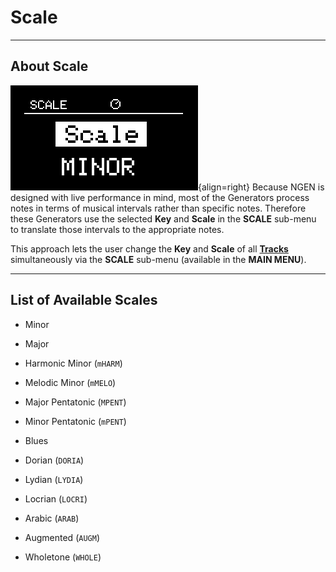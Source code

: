# Scale

---

## About Scale

![](images/NGEN_Scale.png){align=right}
Because NGEN is designed with live performance in mind, most of the Generators process notes in terms of musical intervals rather than specific notes. Therefore these Generators use the selected **Key** and **Scale** in the **SCALE** sub-menu to translate those intervals to the appropriate notes.

This approach lets the user change the **Key** and **Scale** of all **[Tracks](track.md)** simultaneously via the **SCALE** sub-menu (available in the **MAIN MENU**).

---

## List of Available Scales

- Minor

- Major

- Harmonic Minor (```mHARM```)

- Melodic Minor (```mMELO```)

- Major Pentatonic (```MPENT```)

- Minor Pentatonic (```mPENT```)

- Blues

- Dorian (```DORIA```)

- Lydian (```LYDIA```)

- Locrian (```LOCRI```)

- Arabic (```ARAB```)

- Augmented (```AUGM```)

- Wholetone (```WHOLE```)


<!-- 

	const byte MINOR_SCALE[12]  = {0, 0, 2, 3, 3, 5, 5, 7, 8, 8, 10, 10};
	const byte MAJOR_SCALE[12]  = {0, 0, 2, 2, 4, 5, 5, 7, 7, 9, 9, 11};
	const byte HARMONIC_SCALE[12]  = {0, 0, 2, 3, 3, 5, 5, 7, 8, 8, 11, 11};
	const byte MELODIC_SCALE[12]  = {0, 0, 2, 3, 3, 5, 5, 7, 7, 9, 11, 11};
	const byte MAJORPENT_SCALE[12]  = {0, 0, 2, 2, 4, 4, 7, 7, 7, 9, 9, 9};
	const byte MINORPENT_SCALE[12]  = {0, 0, 0, 3, 3, 5, 5, 7, 7, 7, 10, 10};
	const byte BLUES_SCALE[12]  = {0, 0, 3, 3, 3, 5, 6, 7, 7, 7, 10, 10};
	const byte DORIAN_SCALE[12]  = {0, 0, 2, 3, 3, 5, 5, 7, 7, 9, 10, 10};
	const byte LYDIAN_SCALE[12]  = {0, 0, 2, 2, 4, 4, 6, 7, 7, 9, 9, 11};
	const byte LOCRIAN_SCALE[12]  = {0, 1, 3, 3, 4, 4, 7, 7, 8, 8, 10, 10};
	const byte ARABIC_SCALE[12]  = {0, 1, 1, 4, 4, 5, 7, 7, 8, 8, 11, 11};
	const byte AUGMENTED_SCALE[12]  = {0, 0, 3, 3, 4, 4, 7, 7, 8, 8, 11, 11};
	const byte WHOLETONE_SCALE[12]  = {0,  -->